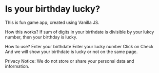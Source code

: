 # Is your birthday lucky?
This is fun game app, created using Vanilla JS.

How this works?
If sum of digits in your birthdate is divisible by your lukcy number, then your birthday is lucky.

How to use?
Enter your birthdate
Enter your lucky number
Click on Check
And we will show your birthdate is lucky or not on the same page.

Privacy Notice:
We do not store or share your personal data and information.
